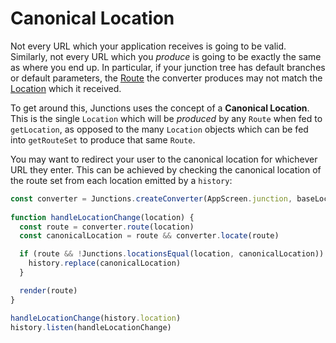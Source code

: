 ---
---

# Canonical Location

Not every URL which your application receives is going to be valid. Similarly, not every URL which you *produce* is going to be exactly the same as where you end up. In particular, if your junction tree has default branches or default parameters, the [Route](../../api/junctions/Route.md) the converter produces may not match the [Location](../../api/junctions/Location.md) which it received.

To get around this, Junctions uses the concept of a **Canonical Location**. This is the single `Location` which will be *produced* by any `Route` when fed to `getLocation`, as opposed to the many `Location` objects which can be fed into `getRouteSet` to produce that same `Route`.

You may want to redirect your user to the canonical location for whichever URL they enter. This can be achieved by checking the canonical location of the route set from each location emitted by a `history`:

```js
const converter = Junctions.createConverter(AppScreen.junction, baseLocation)
    
function handleLocationChange(location) {
  const route = converter.route(location)
  const canonicalLocation = route && converter.locate(route)

  if (route && !Junctions.locationsEqual(location, canonicalLocation)) {
    history.replace(canonicalLocation)
  }

  render(route)
}

handleLocationChange(history.location)
history.listen(handleLocationChange)
```


